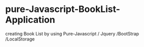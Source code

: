 # pure-Javascript-BookList-Application
creating Book List by using Pure-Javascript / Jquery /BootStrap /LocalStorage 

